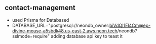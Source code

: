 ##  contact-management

 - used Prisma for Databased 
 - DATABASE_URL="postgresql://neondb_owner:biVdQI1El4Cm@ep-divine-mouse-a5sbdk48.us-east-2.aws.neon.tech/neondb?sslmode=require"
 adding database api key to teast it 